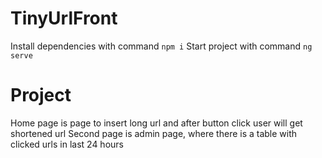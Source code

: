 # TinyUrlFront
Install dependencies with command `npm i`
Start project with command `ng serve`

# Project
Home page is page to insert long url and after button click user will get shortened url
Second page is admin page, where there is a table with clicked urls in last 24 hours